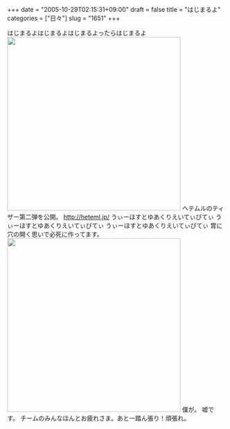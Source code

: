 +++
date = "2005-10-29T02:15:31+09:00"
draft = false
title = "はじまるよ"
categories = ["日々"]
slug = "1651"
+++

はじまるよはじまるよはじまるよったらはじまるよ
<img src="http://daiskip.com/blog/heteml.jpg" width="400">
ヘテムルのティザー第二弾を公開。
<a href="http://heteml.jp/" target="_blank">http://heteml.jp/</a>
うぃーほすとゆあくりえいてぃびてぃ
うぃーほすとゆあくりえいてぃびてぃ
うぃーほすとゆあくりえいてぃびてぃ
胃に穴の開く思いで必死に作ってます。
<img src="http://daiskip.com/blog/syatyo.jpg" width="400">
僕が。
嘘です。
チームのみんなほんとお疲れさま。あと一踏ん張り！頑張れ。

